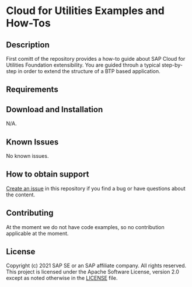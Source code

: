 # Cloud for Utilities Examples and How-Tos

## Description

First comitt of the repository provides a how-to guide about SAP Cloud for Utilities Foundation extensibility. You are guided throuh a typical step-by-step in order to extend the structure of a BTP based application.

## Requirements

## Download and Installation

N/A.

## Known Issues

No known issues.

## How to obtain support

[Create an issue](https://SAP-samples/cloud-for-utilities-foundation-samples/issues) in this repository if you find a bug or have questions about the content.
 

## Contributing

At the moment we do not have code examples, so no contribution applicable at the moment.

## License
Copyright (c) 2021 SAP SE or an SAP affiliate company. All rights reserved. This project is licensed under the Apache Software License, version 2.0 except as noted otherwise in the [LICENSE](LICENSES/Apache-2.0.txt) file.
